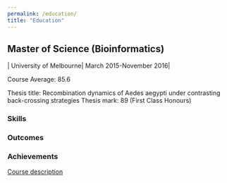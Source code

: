 ```yaml
---
permalink: /education/
title: "Education"
---
```

<link rel="stylesheet" href="//use.fontawesome.com/releases/v5.0.7/css/all.css">

## <i class="fas fa-graduation-cap"></i> Master of Science (Bioinformatics)

|<i class="fas fa-university"></i> University of Melbourne|<i class="fas fa-calendar-alt"></i> March 2015-November 2016|

<i class="fas fa-clipboard-check"></i> Course Average: 85.6

<i class="fas fa-book"></i> Thesis title: Recombination dynamics of Aedes aegypti under contrasting back-crossing strategies
Thesis mark: 89 (First Class Honours)

### Skills

### Outcomes

### Achievements

[Course description](https://study.unimelb.edu.au/find/courses/graduate/master-of-science-bioinformatics/)